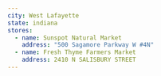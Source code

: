 ```yaml
---
city: West Lafayette
state: indiana
stores:
  - name: Sunspot Natural Market
    address: "500 Sagamore Parkway W #4N"
  - name: Fresh Thyme Farmers Market
    address: 2410 N SALISBURY STREET
---
```

